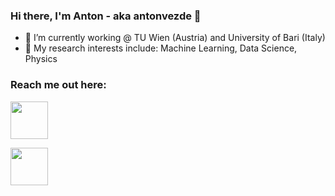 ### Hi there, I'm Anton - aka antonvezde 👋



- 🔭 I’m currently working @ TU Wien (Austria) and University of Bari (Italy)
- 🌱 My research interests include: Machine Learning, Data Science, Physics
### Reach me out here:

[<img src="https://user-images.githubusercontent.com/45709486/170781598-994c53d7-145b-45ab-b432-98909ebd8c8b.svg" width="60" height="60">](https://www.linkedin.com/in/antonsukhinets/)

[<img src="https://user-images.githubusercontent.com/45709486/170782849-7b9919fa-7416-465d-abf5-4ae2ea6e6866.jpeg" width="60" height="60">](https://t.me/antonvezde)
